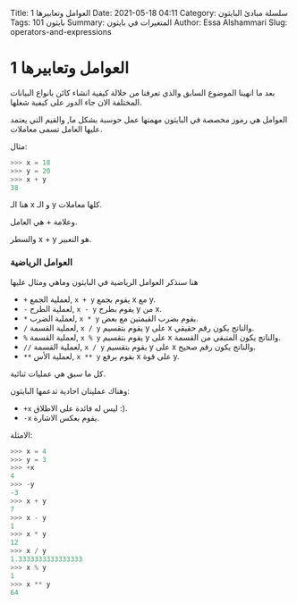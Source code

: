 Title: العوامل وتعابيرها 1
Date: 2021-05-18 04:11
Category: سلسلة مبادئ البايثون
Tags: بايثون 101
Summary: المتغيرات في بايثون
Author: Essa Alshammari
Slug: operators-and-expressions

# العوامل وتعابيرها 1

بعد ما انهينا الموضوع السابق والذي تعرفنا من خلالة كيفية انشاء كائن بانواع البيانات المختلفة الان جاء  الدور على كيفية شغلها.

العوامل هي رموز مخصصة في البايثون مهمتها عمل حوسبة بشكل ما, والقيم التي يعتمد عليها العامل تسمى معاملات.

مثال:

~~~python
>>> x = 18
>>> y = 20
>>> x + y
38
~~~

هنا الـ x و الـ y كلها معاملات.

وعلامة + هي العامل.

والسطر x + y هو التعبير.

### العوامل الرياضية

هنا سنذكر العوامل الرياضية في البايثون وماهي ومثال عليها

 - `+` لعملية الجمع, `x + y` يقوم بجمع x مع y.
 - `-` لعملية الطرح,  `x - y` يقوم بطرح y من x.
 - `*` لعملية الضرب, `x * y` يقوم بضرب القيمتين مع بعض.
 - `/` لعملية القسمة, `x / y`  يقوم بتقسيم y على x والناتج يكون رقم حقيقي.
 - `%` لعملية القسمة, `x % y` يقوم بتقسيم y على x والناتج يكون المتبقي من القسمة.
 - `//` لعملية القسمة, `x / y`  يقوم بتقسيم y على x والناتج يكون رقم صحيح.
 - `**` لعملية الأس, `x ** y` بقوم برفع  x على قوة y.
 
 كل ما سبق هي عمليات ثنائية.
 
 وهناك عمليتان احادية تدعمها البايثون:
 
 - `+x` ليس له فائدة على الاطلاق :).
 - `-x` يقوم بعكس الاشارة.

الامثلة:

~~~python
>>> x = 4
>>> y = 3
>>> +x
4
>>> -y
-3
>>> x + y
7
>>> x - y
1
>>> x * y
12
>>> x / y
1.3333333333333333
>>> x % y
1
>>> x ** y
64
~~~
